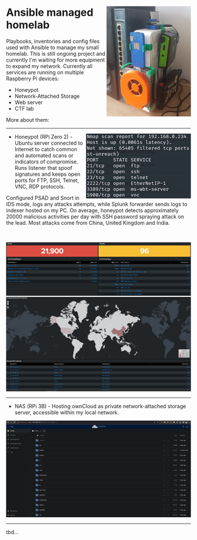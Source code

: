 <img align="right" src="img/homelab.jpg" width="230">  Ansible managed homelab
==================

Playbooks, inventories and config files used with Ansible to manage my small homelab.
This is still ongoing project and currently I'm waiting for more equipment to expand my network. 
Currently all services are running on multiple Raspberry Pi devices:
  - Honeypot
  - Network-Attached Storage
  - Web server
  - CTF lab
    
More about them:
<br clear="right"/>

------------

<img align="right" src="img/honey3.jpg">

- Honeypot (RPi Zero 2)		- Ubuntu server connected to Internet to catch common and automated scans or indicators of compromise. Runs listener that spoof signatures and keeps open ports for FTP, SSH, Telnet, VNC, RDP protocols.

Configured PSAD and Snort in IDS mode, logs any attacks attempts, while Splunk forwarder sends logs to indexer hosted on my PC.
On average, honeypot detects approximately 20000 malicious activities per day with SSH password spraying attack on the lead. 
Most attacks come from China, United Kingdom and India.

<br clear="right"/>

![events1](img/honey1.jpg?raw=true "events1")
![events2](img/honey2.jpg?raw=true "events2")

------------

- NAS (RPi 3B) 		- Hosting ownCloud as private network-attached storage server, accessible within my local network. 

![nas](img/nas.jpg?raw=true "nas")

------------

tbd...
